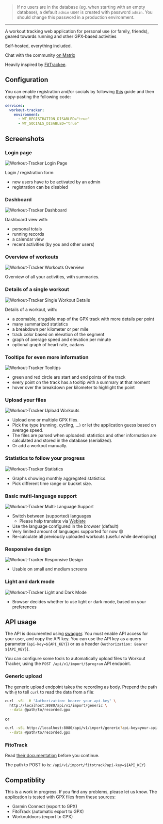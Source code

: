 > If no users are in the database (eg. when starting with an empty database), a
> default `admin` user is created with password `admin`. You should change this
> password in a production environment.

---

A workout tracking web application for personal use (or family, friends), geared
towards running and other GPX-based activities

Self-hosted, everything included.

Chat with the community [on Matrix](https://matrix.to/#/#workout-tracker:matrix.org)

Heavily inspired by [FitTrackee](https://github.com/SamR1/FitTrackee).

## Configuration

You can enable registration and/or socials by following [this](https://runtipi.io/docs/guides/customize-app-config#create-custom-docker-config) guide and then copy-pasting the following code:

```yaml
services:
  workout-tracker:
    environment:
      - WT_REGISTRATION_DISABLED="true"
      - WT_SOCIALS_DISABLED="true"
```

## Screenshots

### Login page

![Workout-Tracker Login Page](https://github.com/jovandeginste/workout-tracker/blob/master/docs/login.png?raw=true)

Login / registration form

- new users have to be activated by an admin
- registration can be disabled

### Dashboard

![Workout-Tracker Dashboard](https://github.com/jovandeginste/workout-tracker/blob/master/docs/dashboard.png?raw=true)

Dashboard view with:

- personal totals
- running records
- a calendar view
- recent activities (by you and other users)

### Overview of workouts

![Workout-Tracker Workouts Overview](https://github.com/jovandeginste/workout-tracker/blob/master/docs/workout_overview.png?raw=true)

Overview of all your activities, with summaries.

### Details of a single workout

![Workout-Tracker Single Workout Details](https://github.com/jovandeginste/workout-tracker/blob/master/docs/single_workout-dark.png?raw=true)

Details of a workout, with:

- a zoomable, dragable map of the GPX track with more details per point
- many summarized statistics
- a breakdown per kilometer or per mile
- track color based on elevation of the segment
- graph of average speed and elevation per minute
- optional graph of heart rate, cadans

### Tooltips for even more information

![Workout-Tracker Tooltips](https://github.com/jovandeginste/workout-tracker/blob/master/docs/track.gif?raw=true)

- green and red circle are start and end points of the track
- every point on the track has a tooltip with a summary at that moment
- hover over the breakdown per kilometer to highlight the point

### Upload your files

![Workout-Tracker Upload Workouts](https://github.com/jovandeginste/workout-tracker/blob/master/docs/upload_workouts.png?raw=true)

- Upload one or multiple GPX files.
- Pick the type (running, cycling, ...) or let the application guess based on
  average speed.
- The files are parsed when uploaded: statistics and other information are
  calculated and stored in the database (serialized).
- Or add a workout manually.

### Statistics to follow your progress

![Workout-Tracker Statistics](https://github.com/jovandeginste/workout-tracker/blob/master/docs/statistics.png?raw=true)

- Graphs showing monthly aggregated statistics.
- Pick different time range or bucket size.

### Basic multi-language support

![Workout-Tracker Multi-Language Support](https://github.com/jovandeginste/workout-tracker/blob/master/docs/i18n.gif?raw=true)

- Switch between (supported) languages
  - Please help translate via
    [Weblate](https://hosted.weblate.org/projects/workout-tracker/)
- Use the language configured in the browser (default)
- Very limited amount of languages supported for now :smile:
- Re-calculate all previously uploaded workouts (useful while developing)

### Responsive design

![Workout-Tracker Responsive Design](https://github.com/jovandeginste/workout-tracker/blob/master/docs/statistics-responsive.png?raw=true)

- Usable on small and medium screens

### Light and dark mode

![Workout-Tracker Light and Dark Mode](https://github.com/jovandeginste/workout-tracker/blob/master/docs/single_workout-theme.jpg?raw=true)

- Browser decides whether to use light or dark mode, based on your preferences

## API usage

The API is documented using
[swagger](https://editor.swagger.io/?url=https://raw.githubusercontent.com/jovandeginste/workout-tracker/master/docs/swagger.yaml).
You must enable API access for your user, and copy the API key. You can use the
API key as a query parameter (`api-key=${API_KEY}`) or as a header
(`Authorization: Bearer ${API_KEY}`).

You can configure some tools to automatically upload files to Workout Tracker,
using the `POST /api/v1/import/$program` API endpoint.

### Generic upload

The generic upload endpoint takes the recording as body. Prepend the path with
`@` to tell `curl` to read the data from a file:

```bash
curl -sSL -H "Authorization: bearer your-api-key" \
  http://localhost:8080/api/v1/import/generic \
  --data @path/to/recorded.gpx
```

or

```bash
curl -sSL http://localhost:8080/api/v1/import/generic?api-key=your-api-key \
  --data @path/to/recorded.gpx
```

### FitoTrack

Read [their documentation](https://codeberg.org/jannis/FitoTrack/wiki/Auto-Export) before you continue.

The path to POST to is: `/api/v1/import/fitotrack?api-key=${API_KEY}`

## Compatiblity

This is a work in progress. If you find any problems, please let us know. The
application is tested with GPX files from these sources:

- Garmin Connect (export to GPX)
- FitoTrack (automatic export to GPX)
- Workoutdoors (export to GPX)
